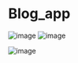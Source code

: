 # Blog_app


![image](https://cloud.githubusercontent.com/assets/9053854/24495974/fbf2e0cc-1547-11e7-846c-25b5fac7f6b1.png)
![image](https://cloud.githubusercontent.com/assets/2738244/23469490/c1f832ce-fe71-11e6-8dfb-2ca5ecde1fd9.jpg)

![image](https://cloud.githubusercontent.com/assets/C:/Users/user/Pictures/blog.png/)
